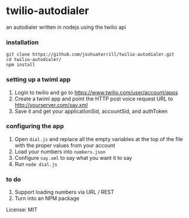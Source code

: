 # twilio-autodialer
an autodialer written in nodejs using the twilio api

### installation
```
git clone https://github.com/joshuaterrill/twilio-autodialer.git
cd twilio-autodialer/
npm install
```

### setting up a twiml app
1. Login to twilio and go to https://www.twilio.com/user/account/apps
2. Create a twiml app and point the HTTP post voice request URL to http://yourserver.com/say.xml
3. Save it and get your applicationSid, accountSid, and authToken

### configuring the app
1. Open ``` dial.js ``` and replace all the empty variables at the top of the file with the proper values from your account
2. Load your numbers into ``` numbers.json ```
3. Configure ``` say.xml ``` to say what you want it to say
4. Run ``` node dial.js ```

### to do
1. Support loading numbers via URL / REST
2. Turn into an NPM package

License: MIT